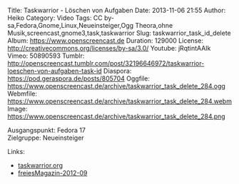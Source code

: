 Title: Taskwarrior - Löschen von Aufgaben
Date: 2013-11-06 21:55
Author: Heiko
Category: Video
Tags: CC by-sa,Fedora,Gnome,Linux,Neueinsteiger,Ogg Theora,ohne Musik,screencast,gnome3,task,taskwarrior
Slug: taskwarrior_task_id_delete
Album: https://www.openscreencast.de
Duration: 129000
License: http://creativecommons.org/licenses/by-sa/3.0/
Youtube: jRqtintAAIk
Vimeo: 50890593
Tumblr: http://openscreencast.tumblr.com/post/32196646972/taskwarrior-loeschen-von-aufgaben-task-id
Diaspora: https://pod.geraspora.de/posts/805704
Oggfile: https://www.openscreencast.de/archive/taskwarrior_task_delete_284.ogg
Webmfile: https://www.openscreencast.de/archive/taskwarrior_task_delete_284.webm
Image: https://www.openscreencast.de/archive/taskwarrior_task_delete_284.png

Ausgangspunkt: Fedora 17  
Zielgruppe: Neueinsteiger  

Links:

  * [taskwarrior.org](http://taskwarrior.org/ "Link zu taskwarrior")
  * [freiesMagazin-2012-09](http://www.freiesmagazin.de/mobil/freiesMagazin-2012-09.html#12_09_taskwarrior_02 "Link zu freiesmagazin.de")

